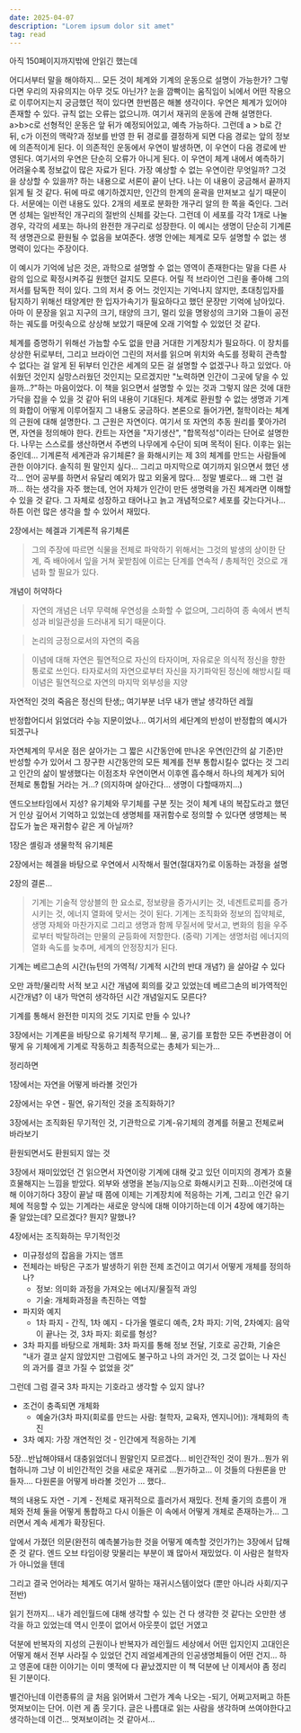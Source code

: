 ```yaml
---
date: 2025-04-07
description: "Lorem ipsum dolor sit amet"
tag: read
---
```


아직 150페이지까지밖에 안읽긴 했는데

어디서부터 말을 해야하지... 모든 것이 체계와 기계의 운동으로 설명이 가능한가? 그렇다면 우리의 자유의지는 아무 것도 아닌가? 눈을 깜빡이는 움직임이 뇌에서 어떤 작용으로 이루어지는지 궁금했던 적이 있다면 한번쯤은 해볼 생각이다. 우연은 체계가 있어야 존재할 수 있다. 규칙 없는 오류는 없으니까. 여기서 재귀의 운동에 관해 설명한다. a>b>c로 선형적인 운동은 앞 뒤가 예정되어있고, 예측 가능하다. 그런데 a > b로 간 뒤, c가 이전의 맥락?과 정보를 반영 한 뒤 경로를 결정하게 되면 다음 경로는 앞의 정보에 의존적이게 된다. 이 의존적인 운동에서 우연이 발생하면, 이 우연이 다음 경로에 반영된다. 여기서의 우연은 단순히 오류가 아니게 된다. 이 우연이 체계 내에서 예측하기 어려울수록 정보값이 많은 자료가 된다. 가장 예상할 수 없는 우연이란 무엇일까? 그것을 상상할 수 있을까? 하는 내용으로 서론이 끝이 난다. 나는 이 내용이 궁금해서 끝까지 읽게 될 것 같다. 뒤에 따로 얘기하겠지만, 인간의 한계의 윤곽을 만져보고 싶기 때문이다. 서문에는 이런 내용도 있다. 2개의 세포로 분화한 개구리 알의 한 쪽을 죽인다. 그러면 성체는 일반적인 개구리의 절반의 신체를 갖는다. 그런데 이 세포를 각각 1개로 나눌 경우, 각각의 세포는 하나의 완전한 개구리로 성장한다. 이 예시는 생명이 단순히 기계론적 생명관으로 환원될 수 없음을 보여준다. 생명 안에는 체계로 모두 설명할 수 없는 생명력이 있다는 주장이다.

이 예시가 기억에 남은 것은, 과학으로 설명할 수 없는 영역이 존재한다는 말을 다른 사람의 입으로 확정시켜주길 원했던 걸지도 모른다. 어릴 적 브라이언 그린을 좋아해 그의 저서를 탐독한 적이 있다. 그의 저서 중 어느 것인지는 기억나지 않지만, 초대칭입자를 탐지하기 위해선 태양계만 한 입자가속기가 필요하다고 했던 문장만 기억에 남아있다. 아마 이 문장을 읽고 지구의 크기, 태양의 크기, 멀리 있을 명왕성의 크기와 그들이 공전하는 궤도를 머릿속으로 상상해 보았기 때문에 오래 기억할 수 있었던 것 같다.

체계를 증명하기 위해선 가늠할 수도 없을 만큼 거대한 기계장치가 필요하다. 이 장치를 상상한 뒤로부터, 그리고 브라이언 그린의 저서를 읽으며 위치와 속도를 정확히 관측할 수 없다는 걸 알게 된 뒤부터 인간은 세계의 모든 걸 설명할 수 없겠구나 하고 있었다. 아쉬웠던 것인지 실망스러웠던 것인지는 모르겠지만 "노력하면 인간이 그곳에 닿을 수 있을까...?"하는 마음이었다. 이 책을 읽으면서 설명할 수 있는 것과 그렇지 않은 것에 대한 가닥을 잡을 수 있을 것 같아 뒤의 내용이 기대된다. 체계로 환원할 수 없는 생명과 기계의 화합이 어떻게 이루어질지 그 내용도 궁금하다. 본론으로 들어가면, 철학이라는 체계의 근원에 대해 설명한다. 그 근원은 자연이다. 여기서 또 자연의 추동 원리를 쫓아가려면, 자연을 정의해야 한다. 칸트는 자연을 "자기생산", "합목적성"이라는 단어로 설명한다. 나무는 스스로를 생산하면서 주변의 나무에게 수단이 되며 목적이 된다. 이후는 읽는 중인데... 기계론적 세계관과 유기체론? 을 화해시키는 제 3의 체계를 만드는 사람들에 관한 이야기다. 솔직히 뭔 말인지 싶다... 그리고 마지막으로 여기까지 읽으면서 했던 생각... 언어 공부를 하면서 유달리 예외가 많고 외울게 많다... 정말 별로다... 왜 그런 걸까... 하는 생각을 자주 했는데, 언어 자체가 인간이 만든 생명력을 가진 체계라면 이해할 수 있을 것 같다. 그 자체로 성장하고 태어나고 늙고 개념적으로? 세포를 갖는다거나... 하튼 이런 많은 생각을 할 수 있어서 재밌다.

2장에서는 헤겔과 기계론적 유기체론

> 그의 주장에 따르면 식물을 전체로 파악하기 위해서는 그것의 발생의 상이한 단계, 즉 배아에서 잎을 거쳐 꽃받침에 이르는 단계를 연속적 / 총체적인 것으로 개념화 할 필요가 있다.

개념이 허약하다 

> 자연의 개념은 너무 무력해 우연성을 소화할 수 없으며, 그리하여 종 속에서 변칙성과 비일관성을 드러내게 되기 때문이다.

> 논리의 긍정으로서의 자연의 죽음

> 이념에 대해 자연은 필연적으로 자신의 타자이며, 자유로운 의식적 정신을 향한 통로로 쓰인다. 타자로서의 자연으로부터 자신을 자기파악된 정신에 해방시킬 때 이념은 필연적으로 자연의 마지막 외부성을 지양

자연적인 것의 죽음은 정신의 탄생;; 여기부분 너무 내가 맨날 생각하던 레월

반정합어디서 읽었더라 수능 지문이었나… 여기서의 세단계의 반성이 반정합의 예시가 되겠구나

자연체계의 무서운 점은 살아가는 그 짧은 시간동안에 만나온 우연(인간의 삶 기준)만 반성할 수가 있어서 그 장구한 시간동안의 모든 체계를 전부 통합시킬수 없다는 것 그리고 인간의 삶이 발생했다는 이점조차 우연이면서 이후엔 흡수해서 하나의 체계가 되어 전체로 통합될 거라는 거…? (의지하며 살아간다… 생명이 다할때까지…)

엔드오브타임에서 지성? 유기체와 무기체를 구분 짓는 것이 체계 내의 복잡도라고 했던 거 인상 깊어서 기억하고 있었는데 생명체를 재귀함수로 정의할 수 있다면 생명체는 복잡도가 높은 재귀함수 같은 게 아닐까?

1장은 셸링과 생물학적 유기체론

2장에서는 헤겔을 바탕으로 우연에서 시작해서 필연(절대자?)로 이동하는 과정을 설명

2장의 결론…

> 기계는 기술적 앙상블의 한 요소로, 정보량을 증가시키는 것, 네겐트로피를 증가시키는 것, 에너지 열화에 맞서는 것이 된다. 기계는 조직화와 정보의 집약체로, 생명 자체와 마찬가지로 그리고 생명과 함께 무질서에 맞서고, 변화의 힘을 우주로부터 박탈하려는 만물의 균등화에 저항한다. (중략) 기계는 생명처럼 에너지의 열화 속도를 늦추며, 세계의 안정장치가 된다.

기계는 베르그손의 시간(뉴턴의 가역적/ 기계적 시간의 반대 개념?) 을 살아갈 수 있다

오만 과학/물리학 서적 보고 시간 개념에 회의를 갖고 있었는데 베르그손의 비가역적인 시간개념? 이 내가 막연히 생각하던 시간 개념일지도 모른다?

기계를 통해서 완전한 미지의 것도 기지로 만들 수 있나?

3장에서는 기계론을 바탕으로 유기체적 무기체… 물, 공기를 포함한 모든 주변환경이 어떻게 유 기체에게 기계로 작동하고 최종적으로는 총체가 되는가…

정리하면

1장에서는 자연을 어떻게 바라볼 것인가

2장에서는 우연 - 필연, 유기적인 것을 조직화하기?

3장에서는 조직화된 무기적인 것, 기관학으로 기계-유기체의 경계를 허물고 전체로써 바라보기

환원되면서도 환원되지 않는 것

3장에서 재미있었던 건 읽으면서 자연이랑 기계에 대해 갖고 있던 이미지의 경계가 흐물흐물해지는 느낌을 받았다. 외부와 생명을 본능/지능으로 화해시키고 진화…이런것에 대해 이야기하다 3장이 끝날 때 쯤에 이제는 기계장치에 적응하는 기계, 그리고 인간 유기체에 적응할 수 있는 기계라는 새로운 양식에 대해 이야기하는데 이거 4장에 얘기하는 줄 알았는데? 모르겠다? 뭔지? 말했나?

4장에서는 조직화하는 무기적인것

- 미규정성의 잡음을 가지는 앰프
- 전체라는 바탕은 구조가 발생하기 위한 전제 조건이고 여기서 어떻게 개체를 정의하나?
  - 정보: 의미화 과정을 가져오는 에너지/물질적 과잉
  - 기술: 개체화과정을 촉진하는 역할
- 파지와 예지
  - 1차 파지 - 간직, 1차 예지 - 다가올 멜로디 예측, 2차 파지: 기억, 2차예지: 음악이 끝나는 것, 3차 파지: 회로를 형성?
- 3차 파지를 바탕으로 개체화: 3차 파지를 통해 정보 전달, 기호로 공간화, 기술은 “내가 결코 살지 않았지만 그럼에도 불구하고 나의 과거인 것, 그것 없이는 나 자신의 과거를 결코 가질 수 없었을 것”

그런데 그럼 결국 3차 파지는 기호라고 생각할 수 있지 않나?

- 조건이 충족되면 개체화
  - 예술가(3차 파지(회로를 만드는 사람: 철학자, 교육자, 엔지니어)): 개체화의 촉진
- 3차 예지: 가장 개연적인 것 - 인간에게 적응하는 기계

5장…반납해야돼서 대충읽었더니 뭔말인지 모르겠다… 비인간적인 것이 뭔가…뭔가 위협하니까 그냥 이 비인간적인 것을 새로운 재귀로 …뭔가하고… 이 것들의 다원론을 만들자…. 다원론을 어떻게 바라볼 것인가 … 했다..

책의 내용도 자연 - 기계 - 전체로 재귀적으로 흘러가서 재밌다. 전체 줄기의 흐름이 개체와 전체 둘을 어떻게 통합하고 다시 이들은 이 속에서 어떻게 개체로 존재하는가… 그러면서 계속 세계가 확장된다.

앞에서 가졌던 의문(완전히 예측불가능한 것을 어떻게 예측할 것인가?)는 3장에서 답해준 것 같다. 엔드 오브 타임이랑 맞물리는 부분이 꽤 많아서 재밌었다. 이 사람은 철학자가 아니었을 텐데

그리고 결국 언어라는 체계도 여기서 말하는 재귀시스템이었다 (뿐만 아니라 사회/지구 전반)

읽기 전까지… 내가 레인월드에 대해 생각할 수 있는 건 다 생각한 것 같다는 오만한 생각을 하고 있었는데 역시 인풋이 없어서 아웃풋이 없던 거였고

덕분에 반복자의 지성의 근원이나 반복자가 레인월드 세상에서 어떤 입지인지 고대인은 어떻게 해서 전부 사라질 수 있었던 건지 레얼세계관의 인공생명체들이 어떤 건지… 하고 영혼에 대한 이야기는 이미 옛적에 다 끝났겠지만 이 책 덕분에 난 이제서야 좀 정리된 기분이다.

별건아닌데 이런종류의 글 처음 읽어봐서 그런가 계속 나오는 -되기, 어쩌고저쩌고 하튼 멋져보이는 단어. 이런 게 좀 웃기다. 글은 나름대로 읽는 사람을 생각하며 쓰여야한다고 생각하는데 이건… 멋져보이려는 것 같아서…
